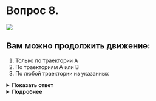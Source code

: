 # Вопрос 8.

![](https://s.drom.ru/i24228/pdd/tickets/2016/1543885336.jpg)

## Вам можно продолжить движение:

1. Только по траектории А
2. По траекториям А или В
3. По любой траектории из указанных

<details>
<summary><b>Показать ответ</b></summary>
Правильный ответ: 2
</details>
<details>
<summary><b>Подробнее</b></summary>
Стрелка на знаке 5.7.1 «Выезд на дорогу с односторонним движением» указывает направление движения на дороге с односторонним движением. Пересечение дороги не запрещается (траектория «В»). Запрещается поворот налево, т.е. движение во встречном направлении. При повороте направо транспортное средство должно двигаться по возможности ближе к правому краю проезжей части. У Вас такая возможность есть. Можете повернуть по траектории «А».
(Пункт 8.6 ПДД, «Дорожные знаки»)
</details>